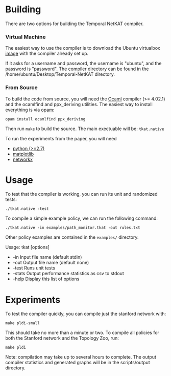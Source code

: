 # Building
There are two options for building the Temporal NetKAT compiler.

### Virtual Machine
The easiest way to use the compiler is to download the Ubuntu virtualbox [image](http://www.cs.princeton.edu/~rbeckett/Temporal-NetKAT.ova) with the compiler already set up. 

If it asks for a username and password, the username is "ubuntu", and the password is "password". The compiler directory can be found in the /home/ubuntu/Desktop/Temporal-NetKAT directory.

### From Source
To build the code from source, you will need the [Ocaml](https://ocaml.org/) compiler (>= 4.02.1) and the ocamlfind and ppx_deriving utilities. The easiest way to install everything is via [opam](https://opam.ocaml.org/):

```
opam install ocamlfind ppx_deriving
```

Then run `make` to build the source. The main exectuable will be: `tkat.native`

To run the experiments from the paper, you will need 
* [python (>=2.7)](https://www.python.org/)
* [matplotlib](http://matplotlib.org/) 
* [networkx](https://networkx.github.io/)

# Usage
To test that the compiler is working, you can run its unit and randomized tests:

`./tkat.native -test`

To compile a simple example policy, we can run the following command:

`./tkat.native -in examples/path_monitor.tkat -out rules.txt`

Other policy examples are contained in the `examples/` directory.

Usage: tkat [options]
  * \-in   Input file name (default stdin)
  * \-out   Output file name (default none)
  * \-test   Runs unit tests
  * \-stats   Output performance statistics as csv to stdout
  * \-help  Display this list of options


# Experiments

To test the compiler quickly, you can compile just the stanford network with:

`make pldi-small`

This should take no more than a minute or two. To compile all policies for both the Stanford network and the Topology Zoo, run:

`make pldi`

Note: compilation may take up to several hours to complete. The output compiler statistics and generated graphs will be in the scripts/output directory.